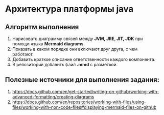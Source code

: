 # Архитектура платформы java 

## Алгоритм выполнения

1.	Нарисовать диаграмму связей между __JVM, JRE, JIT, JDK__ при помощи языка __Mermaid diagrams__.
2.	Показать в каком порядке они включают друг друга, с чем работают. 
3.	Добавить краткое описание ответственности каждого компонента.
4.	В репозиторий добавить файл __.mmd__ с разметкой.


## Полезные источники для выполнения задания:
1.	https://docs.github.com/en/get-started/writing-on-github/working-with-advanced-formatting/creating-diagrams
2.	https://docs.github.com/en/repositories/working-with-files/using-files/working-with-non-code-files#displaying-mermaid-files-on-github


